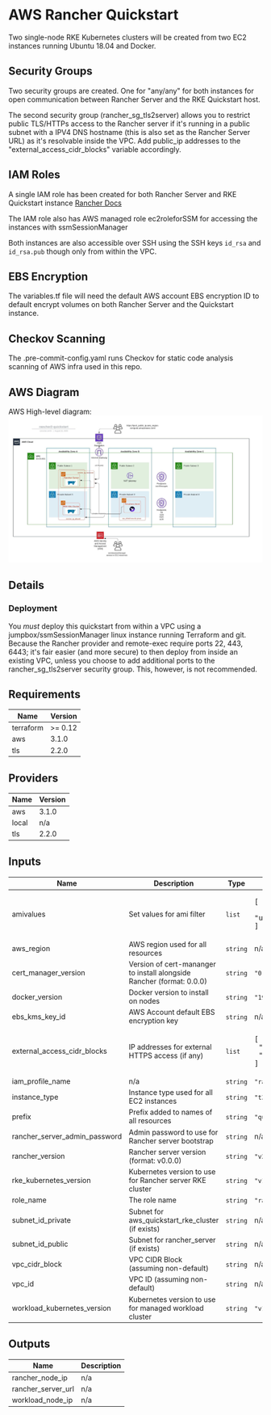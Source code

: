 # AWS Rancher Quickstart

Two single-node RKE Kubernetes clusters will be created from two EC2 instances running Ubuntu 18.04 and Docker.

## Security Groups
Two security groups are created. One for "any/any" for both instances for open communication between Rancher Server and the RKE Quickstart host.

The second security group (rancher_sg_tls2server) allows you to restrict public TLS/HTTPs access to the Rancher server if it's running in a public subnet with a IPV4 DNS hostname (this is also set as the Rancher Server URL) as it's resolvable inside the VPC. Add public_ip addresses to the "external_access_cidr_blocks" variable accordingly.

## IAM Roles
A single IAM role has been created for both Rancher Server and RKE Quickstart instance [Rancher Docs](https://rancher.com/docs/rke/latest/en/config-options/cloud-providers/aws/)

The IAM role also has AWS managed role ec2roleforSSM for accessing the instances with ssmSessionManager

Both instances are also accessible over SSH using the SSH keys `id_rsa` and `id_rsa.pub` though only from within the VPC.

## EBS Encryption
The variables.tf file will need the default AWS account EBS encryption ID to default encrypt volumes on both Rancher Server and the Quickstart instance.

## Checkov Scanning
The .pre-commit-config.yaml runs Checkov for static code analysis scanning of AWS infra used in this repo.

## AWS Diagram

AWS High-level diagram: ![Screenshot](files/rancher2-quickstart.jpeg)

## Details

### Deployment

You *must* deploy this quickstart from within a VPC using a jumpbox/ssmSessionManager linux instance running Terraform and git. Because the Rancher provider and remote-exec require ports 22, 443, 6443; it's fair easier (and more secure) to then deploy from inside an existing VPC, unless you choose to add additional ports to the rancher_sg_tls2server security group. This, however, is not recommended.

<!-- BEGINNING OF PRE-COMMIT-TERRAFORM DOCS HOOK -->
## Requirements

| Name | Version |
|------|---------|
| terraform | >= 0.12 |
| aws | 3.1.0 |
| tls | 2.2.0 |

## Providers

| Name | Version |
|------|---------|
| aws | 3.1.0 |
| local | n/a |
| tls | 2.2.0 |

## Inputs

| Name | Description | Type | Default | Required |
|------|-------------|------|---------|:--------:|
| amivalues | Set values for ami filter | `list` | <pre>[<br>  "ubuntu/images/hvm-ssd/ubuntu-bionic-18.04-amd64-server-*"<br>]</pre> | no |
| aws\_region | AWS region used for all resources | `string` | n/a | yes |
| cert\_manager\_version | Version of cert-mananger to install alongside Rancher (format: 0.0.0) | `string` | `"0.12.0"` | no |
| docker\_version | Docker version to install on nodes | `string` | `"19.03"` | no |
| ebs\_kms\_key\_id | AWS Account default EBS encryption key | `string` | n/a | yes |
| external\_access\_cidr\_blocks | IP addresses for external HTTPS access (if any) | `list` | <pre>[<br>  "214.95.32.102/32",<br>  "37.98.124.53/32"<br>]</pre> | no |
| iam\_profile\_name | n/a | `string` | `"rancher_iam_profile"` | no |
| instance\_type | Instance type used for all EC2 instances | `string` | `"t3a.medium"` | no |
| prefix | Prefix added to names of all resources | `string` | `"quickstart"` | no |
| rancher\_server\_admin\_password | Admin password to use for Rancher server bootstrap | `string` | n/a | yes |
| rancher\_version | Rancher server version (format: v0.0.0) | `string` | `"v2.4.5"` | no |
| rke\_kubernetes\_version | Kubernetes version to use for Rancher server RKE cluster | `string` | `"v1.18.3-rancher2-2"` | no |
| role\_name | The role name | `string` | `"rancher_iam_role"` | no |
| subnet\_id\_private | Subnet for aws\_quickstart\_rke\_cluster (if exists) | `string` | n/a | yes |
| subnet\_id\_public | Subnet for rancher\_server (if exists) | `string` | n/a | yes |
| vpc\_cidr\_block | VPC CIDR Block (assuming non-default) | `string` | n/a | yes |
| vpc\_id | VPC ID (assuming non-default) | `string` | n/a | yes |
| workload\_kubernetes\_version | Kubernetes version to use for managed workload cluster | `string` | `"v1.17.6-rancher2-2"` | no |

## Outputs

| Name | Description |
|------|-------------|
| rancher\_node\_ip | n/a |
| rancher\_server\_url | n/a |
| workload\_node\_ip | n/a |
<!-- END OF PRE-COMMIT-TERRAFORM DOCS HOOK -->
